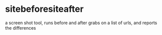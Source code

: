 sitebeforesiteafter
===================

a screen shot tool, runs before and after grabs on a list of urls, and reports the differences
